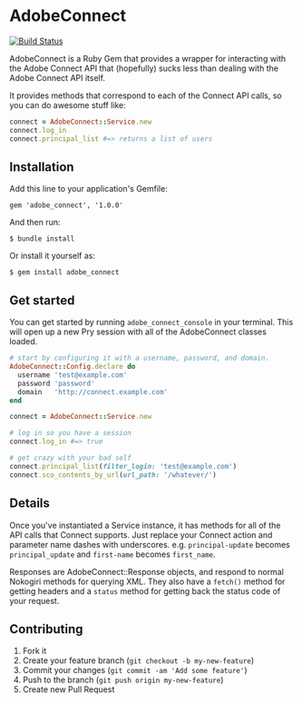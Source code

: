 # AdobeConnect

[![Build Status](https://secure.travis-ci.org/zachpendleton/adobe_connect.png)](http://travis-ci.org/zachpendleton/adobe_connect)

AdobeConnect is a Ruby Gem that provides a wrapper for interacting with the
Adobe Connect API that (hopefully) sucks less than dealing with the Adobe
Connect API itself.

It provides methods that correspond to each of the Connect API calls, so you
can do awesome stuff like:

```ruby
connect = AdobeConnect::Service.new
connect.log_in
connect.principal_list #=> returns a list of users
```

## Installation

Add this line to your application's Gemfile:

    gem 'adobe_connect', '1.0.0'

And then run:

    $ bundle install

Or install it yourself as:

    $ gem install adobe_connect

## Get started

You can get started by running `adobe_connect_console` in your terminal. This
will open up a new Pry session with all of the AdobeConnect classes loaded.

```ruby
# start by configuring it with a username, password, and domain.
AdobeConnect::Config.declare do
  username 'test@example.com'
  password 'password'
  domain   'http://connect.example.com'
end

connect = AdobeConnect::Service.new

# log in so you have a session
connect.log_in #=> true

# get crazy with your bad self
connect.principal_list(filter_login: 'test@example.com')
connect.sco_contents_by_url(url_path: '/whatever/')
```

## Details

Once you've instantiated a Service instance, it has methods for all of the API
calls that Connect supports. Just replace your Connect action and parameter
name dashes with underscores. e.g. `principal-update` becomes
`principal_update` and `first-name` becomes `first_name`.

Responses are AdobeConnect::Response objects, and respond to normal Nokogiri
methods for querying XML. They also have a `fetch()` method for getting headers
and a `status` method for getting back the status code of your request.

## Contributing

1. Fork it
2. Create your feature branch (`git checkout -b my-new-feature`)
3. Commit your changes (`git commit -am 'Add some feature'`)
4. Push to the branch (`git push origin my-new-feature`)
5. Create new Pull Request
